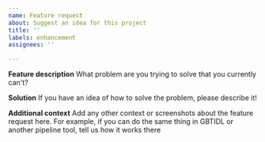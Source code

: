 ```yaml
---
name: Feature request
about: Suggest an idea for this project
title: ''
labels: enhancement
assignees: ''

---
```


**Feature description**
What problem are you trying to solve that you currently can't?

**Solution**
If you have an idea of how to solve the problem, please describe it!

**Additional context**
Add any other context or screenshots about the feature request here. For example, if you can do the same thing in GBTIDL or another pipeline tool, tell us how it works there
